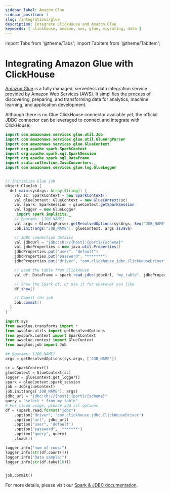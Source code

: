 ```yaml
---
sidebar_label: Amazon Glue
sidebar_position: 1
slug: /integrations/glue
description: Integrate ClickHouse and Amazon Glue
keywords: [ clickhouse, amazon, aws, glue, migrating, data ]
---
```


import Tabs from '@theme/Tabs';
import TabItem from '@theme/TabItem';

# Integrating Amazon Glue with ClickHouse

[Amazon Glue](https://aws.amazon.com/glue/) is a fully managed, serverless data integration service provided by Amazon Web Services (AWS). It simplifies the process of discovering, preparing, and transforming data for analytics, machine learning, and application development.


Although there is no Glue ClickHouse connector available yet, the official JDBC connector can be leveraged to connect and integrate with ClickHouse:

<Tabs>
<TabItem value="Java" label="Java" default>

```java
import com.amazonaws.services.glue.util.Job
import com.amazonaws.services.glue.util.GlueArgParser
import com.amazonaws.services.glue.GlueContext
import org.apache.spark.SparkContext
import org.apache.spark.sql.SparkSession
import org.apache.spark.sql.DataFrame
import scala.collection.JavaConverters._
import com.amazonaws.services.glue.log.GlueLogger


// Initialize Glue job
object GlueJob {
  def main(sysArgs: Array[String]) {
    val sc: SparkContext = new SparkContext()
    val glueContext: GlueContext = new GlueContext(sc)
    val spark: SparkSession = glueContext.getSparkSession
    val logger = new GlueLogger
     import spark.implicits._
    // @params: [JOB_NAME]
    val args = GlueArgParser.getResolvedOptions(sysArgs, Seq("JOB_NAME").toArray)
    Job.init(args("JOB_NAME"), glueContext, args.asJava)

    // JDBC connection details
    val jdbcUrl = "jdbc:ch://{host}:{port}/{schema}"
    val jdbcProperties = new java.util.Properties()
    jdbcProperties.put("user", "default")
    jdbcProperties.put("password", "*******")
    jdbcProperties.put("driver", "com.clickhouse.jdbc.ClickHouseDriver")

    // Load the table from ClickHouse
    val df: DataFrame = spark.read.jdbc(jdbcUrl, "my_table", jdbcProperties)

    // Show the Spark df, or use it for whatever you like
    df.show()

    // Commit the job
    Job.commit()
  }
}
```

</TabItem>
<TabItem value="Python" label="Python">

```python
import sys
from awsglue.transforms import *
from awsglue.utils import getResolvedOptions
from pyspark.context import SparkContext
from awsglue.context import GlueContext
from awsglue.job import Job

## @params: [JOB_NAME]
args = getResolvedOptions(sys.argv, ['JOB_NAME'])

sc = SparkContext()
glueContext = GlueContext(sc)
logger = glueContext.get_logger()
spark = glueContext.spark_session
job = Job(glueContext)
job.init(args['JOB_NAME'], args)
jdbc_url = "jdbc:ch://{host}:{port}/{schema}"
query = "select * from my_table"
# For cloud usage, please add ssl options
df = (spark.read.format("jdbc")
    .option("driver", 'com.clickhouse.jdbc.ClickHouseDriver')
    .option("url", jdbc_url)
    .option("user", 'default')
    .option("password", '*******')
    .option("query", query)
    .load())

logger.info("num of rows:")
logger.info(str(df.count()))
logger.info("Data sample:")
logger.info(str(df.take(10)))


job.commit()
```

</TabItem>
</Tabs>

For more details, please visit our [Spark & JDBC documentation](/integrations/apache-spark/spark-jdbc#read-data).


